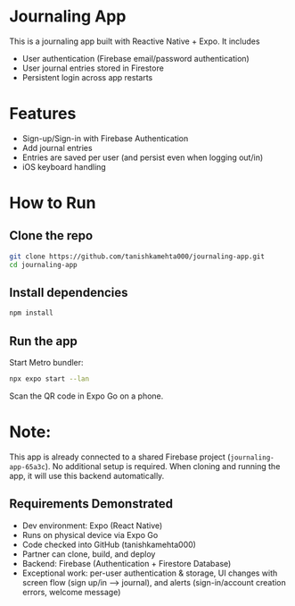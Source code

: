 # Journaling App

This is a journaling app built with Reactive Native + Expo. It includes
- User authentication (Firebase email/password authentication)
- User journal entries stored in Firestore
- Persistent login across app restarts

# Features
- Sign-up/Sign-in with Firebase Authentication
- Add journal entries
- Entries are saved per user (and persist even when logging out/in)
- iOS keyboard handling


# How to Run

## Clone the repo
```bash
git clone https://github.com/tanishkamehta000/journaling-app.git
cd journaling-app
```

## Install dependencies
```bash
npm install
```

## Run the app
Start Metro bundler:
```bash
npx expo start --lan
```

Scan the QR code in Expo Go on a phone.

# Note:
This app is already connected to a shared Firebase project (`journaling-app-65a3c`). No additional setup is required. When cloning and running the app, it will use this backend automatically.


## Requirements Demonstrated

- Dev environment: Expo (React Native)
- Runs on physical device via Expo Go
- Code checked into GitHub (tanishkamehta000)
- Partner can clone, build, and deploy
- Backend: Firebase (Authentication + Firestore Database)
- Exceptional work: per-user authentication & storage, UI changes with screen flow (sign up/in --> journal), and alerts (sign-in/account creation errors, welcome message)